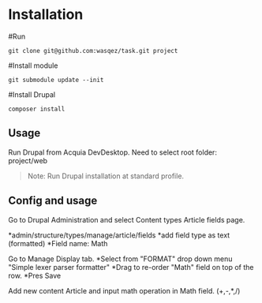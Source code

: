 # Installation

#Run

`git clone git@github.com:wasqez/task.git project`

#Install module 

`git submodule update --init`

#Install Drupal

`composer install`

## Usage

Run Drupal from Acquia DevDesktop.
Need to select root folder: project/web

> Note: Run Drupal installation at standard profile.

## Config and usage

Go to Drupal Administration and select Content types Article fields page.

*admin/structure/types/manage/article/fields 
*add field type as text (formatted) 
*Field name: Math

Go to Manage Display tab.
*Select from "FORMAT" drop down menu "Simple lexer parser formatter"
*Drag to re-order "Math" field on top of the row. 
*Pres Save

Add new content Article and input math operation in Math field.
(+,-,*,/)

